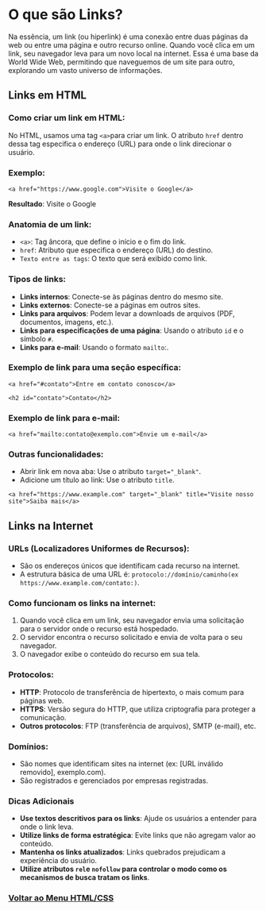 # O que são Links?

Na essência, um link (ou hiperlink) é uma conexão entre duas páginas da web ou entre uma página e outro recurso online. Quando você clica em um link, seu navegador leva para um novo local na internet. Essa é uma base da World Wide Web, permitindo que naveguemos de um site para outro, explorando um vasto universo de informações.

## Links em HTML

### Como criar um link em HTML:

No HTML, usamos uma tag `<a>`para criar um link. O atributo `href` dentro dessa tag especifica o endereço (URL) para onde o link direcionar o usuário.

### Exemplo:

```
<a href="https://www.google.com">Visite o Google</a>
```

**Resultado**: Visite o Google

### Anatomia de um link:

- `<a>`: Tag âncora, que define o início e o fim do link.
- `href`: Atributo que especifica o endereço (URL) do destino.
- `Texto entre as tags`: O texto que será exibido como link.

### Tipos de links:

- **Links internos**: Conecte-se às páginas dentro do mesmo site.
- **Links externos**: Conecte-se a páginas em outros sites.
- **Links para arquivos**: Podem levar a downloads de arquivos (PDF, documentos, imagens, etc.).
- **Links para especificações de uma página**: Usando o atributo `id` e o símbolo `#`.
- **Links para e-mail**: Usando o formato `mailto`:.

### Exemplo de link para uma seção específica:

```
<a href="#contato">Entre em contato conosco</a>

<h2 id="contato">Contato</h2>
```

### Exemplo de link para e-mail:

```
<a href="mailto:contato@exemplo.com">Envie um e-mail</a>
```

### Outras funcionalidades:

- Abrir link em nova aba: Use o atributo `target="_blank"`.
- Adicione um título ao link: Use o atributo `title`.

```
<a href="https://www.example.com" target="_blank" title="Visite nosso site">Saiba mais</a>
```

## Links na Internet

### URLs (Localizadores Uniformes de Recursos):

- São os endereços únicos que identificam cada recurso na internet.
- A estrutura básica de uma URL é: `protocolo://domínio/caminho(ex https://www.example.com/contato:)`.

### Como funcionam os links na internet:

1. Quando você clica em um link, seu navegador envia uma solicitação para o servidor onde o recurso está hospedado.
2. O servidor encontra o recurso solicitado e envia de volta para o seu navegador.
3. O navegador exibe o conteúdo do recurso em sua tela.

### Protocolos:

- **HTTP**: Protocolo de transferência de hipertexto, o mais comum para páginas web.
- **HTTPS**: Versão segura do HTTP, que utiliza criptografia para proteger a comunicação.
- **Outros protocolos**: FTP (transferência de arquivos), SMTP (e-mail), etc.

### Domínios:

- São nomes que identificam sites na internet (ex: [URL inválido removido], exemplo.com).
- São registrados e gerenciados por empresas registradas.

### Dicas Adicionais

- **Use textos descritivos para os links**: Ajude os usuários a entender para onde o link leva.
- **Utilize links de forma estratégica**: Evite links que não agregam valor ao conteúdo.
- **Mantenha os links atualizados**: Links quebrados prejudicam a experiência do usuário.
- **Utilize atributos `rel`e `nofollow` para controlar o modo como os mecanismos de busca tratam os links**.

### [Voltar ao Menu HTML/CSS](/HTML-CSS/menu_html-css.md)